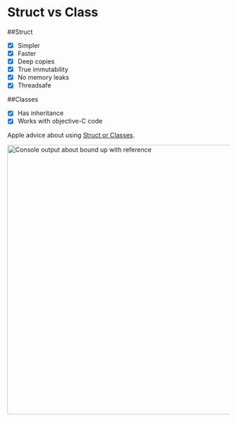 
#  Struct vs Class

##Struct

- [x] Simpler
- [x] Faster
- [x] Deep copies
- [x] True immutability
- [x] No memory leaks
- [x] Threadsafe

##Classes

- [x] Has inheritance
- [x] Works with objective-C code

Apple advice about using [Struct or Classes](https://developer.apple.com/documentation/swift/choosing_between_structures_and_classes).


<img width="611" alt="Console output about bound up with reference" src="https://user-images.githubusercontent.com/15360190/50727047-496fbd80-1126-11e9-8e2e-b59ece3e244d.png">
